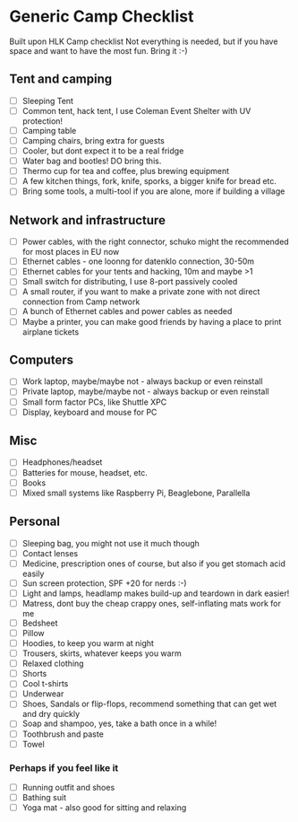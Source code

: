 # Generic Camp Checklist

Built upon HLK Camp checklist
Not everything is needed, but if you have space and want to have the most fun. Bring it :-)

## Tent and camping
- [ ] Sleeping Tent
- [ ] Common tent, hack tent, I use Coleman Event Shelter with UV protection!
- [ ] Camping table
- [ ] Camping chairs, bring extra for guests
- [ ] Cooler, but dont expect it to be a real fridge
- [ ] Water bag and bootles! DO bring this.
- [ ] Thermo cup for tea and coffee, plus brewing equipment
- [ ] A few kitchen things, fork, knife, sporks, a bigger knife for bread etc.
- [ ] Bring some tools, a multi-tool if you are alone, more if building a village

## Network and infrastructure
- [ ] Power cables, with the right connector, schuko might the recommended for most places in EU now
- [ ] Ethernet cables - one loonng for datenklo connection, 30-50m
- [ ] Ethernet cables for your tents and hacking, 10m and maybe >1
- [ ] Small switch for distributing, I use 8-port passively cooled
- [ ] A small router, if you want to make a private zone with not direct connection from Camp network
- [ ] A bunch of Ethernet cables and power cables as needed
- [ ] Maybe a printer, you can make good friends by having a place to print airplane tickets

## Computers
- [ ] Work laptop, maybe/maybe not - always backup or even reinstall
- [ ] Private laptop, maybe/maybe not - always backup or even reinstall
- [ ] Small form factor PCs, like Shuttle XPC
- [ ] Display, keyboard and mouse for PC

## Misc
- [ ] Headphones/headset
- [ ] Batteries for mouse, headset, etc.
- [ ] Books
- [ ] Mixed small systems like Raspberry Pi, Beaglebone, Parallella

## Personal
- [ ] Sleeping bag, you might not use it much though
- [ ] Contact lenses
- [ ] Medicine, prescription ones of course, but also if you get stomach acid easily
- [ ] Sun screen protection, SPF +20 for nerds :-)
- [ ] Light and lamps, headlamp makes build-up and teardown in dark easier!
- [ ] Matress, dont buy the cheap crappy ones, self-inflating mats work for me
- [ ] Bedsheet
- [ ] Pillow
- [ ] Hoodies, to keep you warm at night
- [ ] Trousers, skirts, whatever keeps you warm
- [ ] Relaxed clothing
- [ ] Shorts
- [ ] Cool t-shirts
- [ ] Underwear
- [ ] Shoes, Sandals or flip-flops, recommend something that can get wet and dry quickly
- [ ] Soap and shampoo, yes, take a bath once in a while!
- [ ] Toothbrush and paste
- [ ] Towel
### Perhaps if you feel like it
- [ ] Running outfit and shoes
- [ ] Bathing suit
- [ ] Yoga mat - also good for sitting and relaxing
